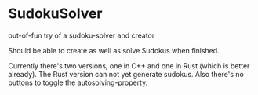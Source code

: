# SudokuSolver
out-of-fun try of a sudoku-solver and creator

Should be able to create as well as solve Sudokus when finished.

Currently there's two versions, one in C++ and one in Rust (which is better already). The Rust version can not yet generate sudokus. Also there's no buttons to toggle the autosolving-property.

